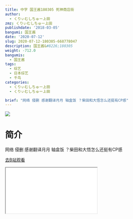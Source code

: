 ```yaml
---
title: 中字 国王酱180305 死神商店街
author:
  - くりぃむしちゅー上田
zmz: くりぃむしちゅー上田
publishdate: '2018-03-05'
bangumi: 国王酱
date: '2020-07-12'
slug: 2020-07-12-180305-668778047
description: 国王酱&#8226;180305
weight: -712.0
bangumis:
  - 国王酱
tags:
  - 综艺
  - 日本综艺
  - 千鸟
categories:
  - くりぃむしちゅー上田
  - くりぃむしちゅー上田

brief: "网络 侵删 感谢翻译月月 轴盒饭 ？柴田和大悟怎么还挺有CP感"
---
```

![](https://raw.githubusercontent.com/tcgriffith/owaraisite/master/static/tmpimg/b6d257832f7c176bf04c9391610be00452a32f80.jpg.480.jpg)
# 简介  
网络
侵删
感谢翻译月月 轴盒饭
？柴田和大悟怎么还挺有CP感  

[去B站观看](https://www.bilibili.com/video/av668778047/)
<div class ="resp-container"><iframe class="testiframe" src="//player.bilibili.com/player.html?aid=668778047"", scrolling="no", allowfullscreen="true" > </iframe></div> 
